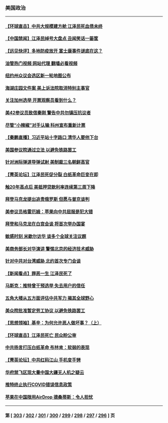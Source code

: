 ### 美国政治
---
#### [【环球直击】中共大规模建方舱 江泽民死血债未终](../../pages/ncid1078159/n13876992.md?12022045) 
#### [【中国禁闻】江泽民绰号大盘点 丑闻笑话一篓筐](../../pages/ncid1078159/n13876998.md?12022045) 
#### [【远见快评】多地防疫放开 富士康事件谜底在这？](../../pages/ncid1078159/n13877051.md?12022045) 
#### [油管热门视频 网站代理 翻墙必看视频](http://138.2.39.72:81/youtube.html?epic-marker?12022045)
#### [纽约州众议会选区新一轮地图公布](../../pages/ncid1078159/n13877203.md?12022045) 
#### [海湖庄园文件案 美上诉法院取消特别主事官](../../pages/ncid1078159/n13877119.md?12022045) 
#### [关注加州选举 开票观察员看到什么？](../../pages/ncid1078159/n13877124.md?12022045) 
#### [美42参议员致信秦刚 警告中共勿镇压抗议者](../../pages/ncid1078159/n13877070.md?12022045) 
#### [尽管“小辣椒”对手认输 科州宣布重新计票](../../pages/ncid1078159/n13877029.md?12022045) 
#### [【秦鹏直播】习近平站十字路口 清华人要他下台](../../pages/ncid1078159/n13877008.md?12022045) 
#### [美国参议院通过立法 以避免铁路罢工](../../pages/ncid1078159/n13877009.md?12022045) 
#### [针对洲际弹道导弹试射 美制裁三名朝鲜高官](../../pages/ncid1078159/n13876955.md?12022045) 
#### [【菁英论坛】江泽民死促分裂 白纸革命巨变在即](../../pages/ncid1078159/n13876977.md?12022045) 
#### [触20年高点后 美抵押贷款利率连续第三周下降](../../pages/ncid1078159/n13876884.md?12022045) 
#### [拜登马克龙提出追责俄罗斯 但愿与普京谈判](../../pages/ncid1078159/n13876932.md?12022045) 
#### [美参议员格雷厄姆：苹果向中共屈服是犯大错](../../pages/ncid1078159/n13876862.md?12022045) 
#### [拜登和马克龙在白宫会谈 将首次举办国宴](../../pages/ncid1078159/n13876725.md?12022045) 
#### [敏感时刻 米歇尔访华 谈多个全球关注议题](../../pages/ncid1078159/n13876726.md?12022045) 
#### [美商务部长对华演讲 警惕北京的经济技术威胁](../../pages/ncid1078159/n13876310.md?12022045) 
#### [针对中共对台湾威胁 北约首次专门会谈](../../pages/ncid1078159/n13876423.md?12022045) 
#### [【新闻看点】罪恶一生 江泽民死了](../../pages/ncid1078159/n13876336.md?12022045) 
#### [马斯克：推特曾干预选举 失去用户的信任](../../pages/ncid1078159/n13876434.md?12022045) 
#### [五角大楼从五方面评估中共军力 揭其全球野心](../../pages/ncid1078159/n13876394.md?12022045) 
#### [美众院批准暂定劳工协议 以避免铁路罢工](../../pages/ncid1078159/n13876257.md?12022045) 
#### [【思想领袖】基辛：为何允许恶人做坏事？（上）](../../pages/ncid1078159/n13875667.md?12022045) 
#### [【环球直击】江泽民死亡 民众盼公审](../../pages/ncid1078159/n13876334.md?12022045) 
#### [中共扬言打压白纸革命 布林肯：软弱的表现](../../pages/ncid1078159/n13876302.md?12022045) 
#### [【菁英论坛】中共红码江山 手机变手铐](../../pages/ncid1078159/n13876292.md?12022045) 
#### [华府禁飞区现大量中国大疆无人机之疑云](../../pages/ncid1078159/n13876273.md?12022045) 
#### [推特终止执行COVID错误信息政策](../../pages/ncid1078159/n13875656.md?12022045) 
#### [苹果在中国限用AirDrop 德桑蒂斯：令人担忧](../../pages/ncid1078159/n13876137.md?12022045) 

---
#### 第 [ [303](./303.md?12022045) / [302](./302.md?12022045) / [301](./301.md?12022045) / [300](./300.md?12022045) / [299](./299.md?12022045) / [298](./298.md?12022045) / [297](./297.md?12022045) / [296](./296.md?12022045) ] 页
